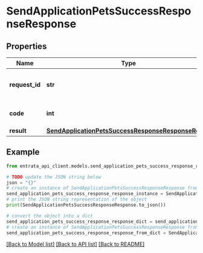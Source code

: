# SendApplicationPetsSuccessResponseResponse


## Properties

Name | Type | Description | Notes
------------ | ------------- | ------------- | -------------
**request_id** | **str** | An arbitrary value sent with the request. | [optional] 
**code** | **int** | Successful response code. | 
**result** | [**SendApplicationPetsSuccessResponseResponseResult**](SendApplicationPetsSuccessResponseResponseResult.md) |  | 

## Example

```python
from entrata_api_client.models.send_application_pets_success_response_response import SendApplicationPetsSuccessResponseResponse

# TODO update the JSON string below
json = "{}"
# create an instance of SendApplicationPetsSuccessResponseResponse from a JSON string
send_application_pets_success_response_response_instance = SendApplicationPetsSuccessResponseResponse.from_json(json)
# print the JSON string representation of the object
print(SendApplicationPetsSuccessResponseResponse.to_json())

# convert the object into a dict
send_application_pets_success_response_response_dict = send_application_pets_success_response_response_instance.to_dict()
# create an instance of SendApplicationPetsSuccessResponseResponse from a dict
send_application_pets_success_response_response_from_dict = SendApplicationPetsSuccessResponseResponse.from_dict(send_application_pets_success_response_response_dict)
```
[[Back to Model list]](../README.md#documentation-for-models) [[Back to API list]](../README.md#documentation-for-api-endpoints) [[Back to README]](../README.md)


